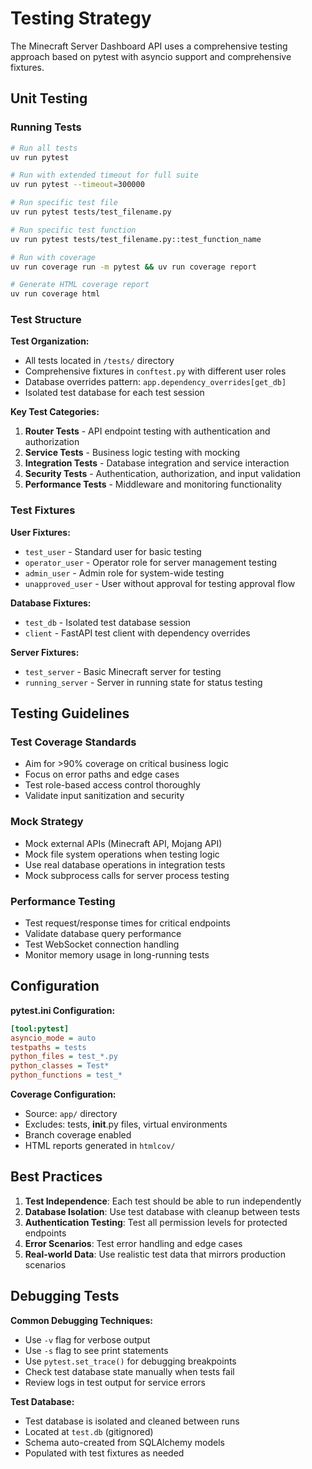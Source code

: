 # Testing Strategy

The Minecraft Server Dashboard API uses a comprehensive testing approach based on pytest with asyncio support and comprehensive fixtures.

## Unit Testing

### Running Tests

```bash
# Run all tests
uv run pytest

# Run with extended timeout for full suite
uv run pytest --timeout=300000

# Run specific test file
uv run pytest tests/test_filename.py

# Run specific test function
uv run pytest tests/test_filename.py::test_function_name

# Run with coverage
uv run coverage run -m pytest && uv run coverage report

# Generate HTML coverage report
uv run coverage html
```

### Test Structure

**Test Organization:**
- All tests located in `/tests/` directory
- Comprehensive fixtures in `conftest.py` with different user roles
- Database overrides pattern: `app.dependency_overrides[get_db]`
- Isolated test database for each test session

**Key Test Categories:**
1. **Router Tests** - API endpoint testing with authentication and authorization
2. **Service Tests** - Business logic testing with mocking
3. **Integration Tests** - Database integration and service interaction
4. **Security Tests** - Authentication, authorization, and input validation
5. **Performance Tests** - Middleware and monitoring functionality

### Test Fixtures

**User Fixtures:**
- `test_user` - Standard user for basic testing
- `operator_user` - Operator role for server management testing  
- `admin_user` - Admin role for system-wide testing
- `unapproved_user` - User without approval for testing approval flow

**Database Fixtures:**
- `test_db` - Isolated test database session
- `client` - FastAPI test client with dependency overrides

**Server Fixtures:**
- `test_server` - Basic Minecraft server for testing
- `running_server` - Server in running state for status testing

## Testing Guidelines

### Test Coverage Standards
- Aim for >90% coverage on critical business logic
- Focus on error paths and edge cases
- Test role-based access control thoroughly
- Validate input sanitization and security

### Mock Strategy
- Mock external APIs (Minecraft API, Mojang API)
- Mock file system operations when testing logic
- Use real database operations in integration tests
- Mock subprocess calls for server process testing

### Performance Testing
- Test request/response times for critical endpoints
- Validate database query performance
- Test WebSocket connection handling
- Monitor memory usage in long-running tests

## Configuration

**pytest.ini Configuration:**
```ini
[tool:pytest]
asyncio_mode = auto
testpaths = tests
python_files = test_*.py
python_classes = Test*
python_functions = test_*
```

**Coverage Configuration:**
- Source: `app/` directory
- Excludes: tests, __init__.py files, virtual environments
- Branch coverage enabled
- HTML reports generated in `htmlcov/`

## Best Practices

1. **Test Independence**: Each test should be able to run independently
2. **Database Isolation**: Use test database with cleanup between tests
3. **Authentication Testing**: Test all permission levels for protected endpoints
4. **Error Scenarios**: Test error handling and edge cases
5. **Real-world Data**: Use realistic test data that mirrors production scenarios

## Debugging Tests

**Common Debugging Techniques:**
- Use `-v` flag for verbose output
- Use `-s` flag to see print statements
- Use `pytest.set_trace()` for debugging breakpoints
- Check test database state manually when tests fail
- Review logs in test output for service errors

**Test Database:**
- Test database is isolated and cleaned between runs
- Located at `test.db` (gitignored)
- Schema auto-created from SQLAlchemy models
- Populated with test fixtures as needed